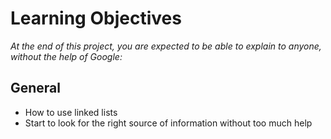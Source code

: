 # Learning Objectives
*At the end of this project, you are expected to be able to explain to anyone, without the help of Google:*

## General
- How to use linked lists
- Start to look for the right source of information without too much help